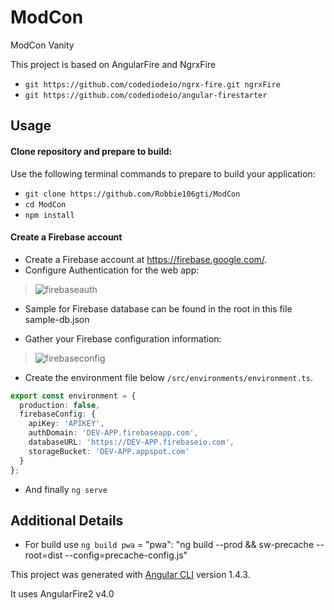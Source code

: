 # ModCon
ModCon Vanity

This project is based on AngularFire and NgrxFire

- `git https://github.com/codediodeio/ngrx-fire.git ngrxFire`
- `git https://github.com/codediodeio/angular-firestarter`

## Usage

#### Clone repository and prepare to build:

Use the following terminal commands to prepare to build your application:

- `git clone https://github.com/Robbie106gti/ModCon`
- `cd ModCon`
- `npm install`

#### Create a Firebase account

*  Create a Firebase account at https://firebase.google.com/. 
*  Configure Authentication for the web app:
  >  ![firebaseauth](https://user-images.githubusercontent.com/210413/30171158-b036b8dc-93b6-11e7-9698-b355544d0c00.png)
*  Sample for Firebase database can be found in the root in this file sample-db.json
   
*  Gather your Firebase configuration information:
  >  ![firebaseconfig](https://user-images.githubusercontent.com/210413/30178188-b219c6b4-93cd-11e7-854d-788a2c2d99b1.jpg)
*  Create the environment file below `/src/environments/environment.ts`.
```typescript
export const environment = {
  production: false,
  firebaseConfig: {
    apiKey: 'APIKEY',
    authDomain: 'DEV-APP.firebaseapp.com',
    databaseURL: 'https://DEV-APP.firebaseio.com',
    storageBucket: 'DEV-APP.appspot.com'
  }
};
```
*  And finally `ng serve`


## Additional Details

* For build use `ng build pwa` = "pwa": "ng build --prod && sw-precache --root=dist --config=precache-config.js"

This project was generated with [Angular CLI](https://github.com/angular/angular-cli) version 1.4.3.

It uses AngularFire2 v4.0

